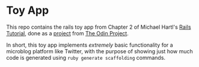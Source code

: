 # Toy App

This repo contains the rails toy app from Chapter 2 of Michael Hartl's [Rails Tutorial](https://www.railstutorial.org/), done as a [project](https://www.theodinproject.com/courses/ruby-on-rails/lessons/getting-your-feet-wet) from [The Odin Project](https://www.theodinproject.com).

In short, this toy app implements *extremely* basic functionality for a microblog platform like Twitter, with the purpose of showing just how much code is generated using `ruby generate scaffolding` commands.

